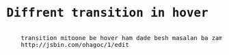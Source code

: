 <pre>
	<h1>Diffrent transition in hover</h1>
	transition mitoone be hover ham dade besh masalan ba zaman motefavet
	http://jsbin.com/ohagoc/1/edit
	
</pre>	
